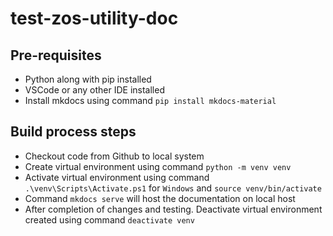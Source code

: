# test-zos-utility-doc

## Pre-requisites
* Python along with pip installed
* VSCode or any other IDE installed
* Install mkdocs using command `pip install mkdocs-material`

## Build process steps
* Checkout code from Github to local system 
* Create virtual environment using command `python -m venv venv`
* Activate virtual environment using command `.\venv\Scripts\Activate.ps1` for `Windows` and `source venv/bin/activate`
* Command `mkdocs serve` will host the documentation on local host
* After completion of changes and testing. Deactivate virtual environment created using command `deactivate venv`
